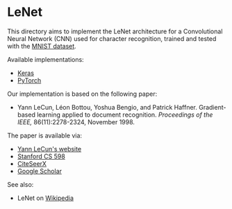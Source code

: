 # LeNet

This directory aims to implement the LeNet architecture for a Convolutional
Neural Network (CNN) used for character recognition, trained and tested with the
[MNIST dataset](../datasets/mnist).

Available implementations:

* [Keras](keras/README.md)
* [PyTorch](pytorch/README.md)

Our implementation is based on the following paper:

* Yann LeCun, Léon Bottou, Yoshua Bengio, and Patrick Haffner. Gradient-based
  learning applied to document recognition. _Proceedings of the IEEE,_
  86(11):2278-2324, November 1998.

The paper is available via:

* [Yann LeCun's website](http://yann.lecun.com/exdb/publis/pdf/lecun-98.pdf)
* [Stanford CS 598](http://vision.stanford.edu/cs598_spring07/papers/Lecun98.pdf)
* [CiteSeerX](http://citeseerx.ist.psu.edu/viewdoc/summary?doi=10.1.1.138.1115)
* [Google Scholar][lenet-google-scholar]

See also:

* LeNet on [Wikipedia][lenet-wikipedia]

[lenet-google-scholar]: https://scholar.google.com/citations?view_op=view_citation&hl=en&user=WLN3QrAAAAAJ&citation_for_view=WLN3QrAAAAAJ:u5HHmVD_uO8C
[lenet-wikipedia]: https://en.wikipedia.org/wiki/LeNet
